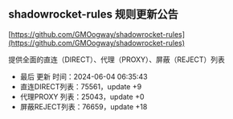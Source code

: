 ## shadowrocket-rules 规则更新公告

[https://github.com/GMOogway/shadowrocket-rules](https://github.com/GMOogway/shadowrocket-rules)

提供全面的直连（DIRECT）、代理（PROXY）、屏蔽（REJECT）列表
- 最后 更新 时间：2024-06-04 06:35:43
- 直连DIRECT列表：75561，update +9
- 代理PROXY 列表：25043，update +0
- 屏蔽REJECT列表：76659，update +18